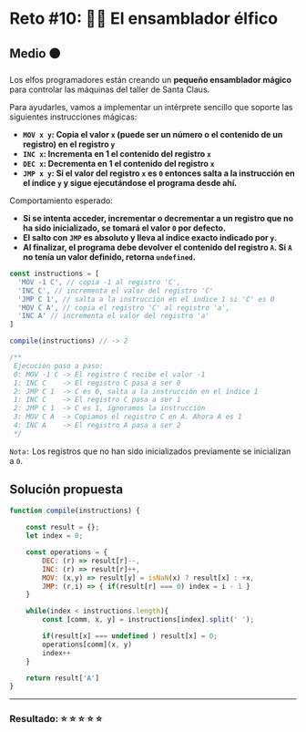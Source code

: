 # Reto #10: 👩‍💻 El ensamblador élfico  

## Medio 🟠

Los elfos programadores están creando un **pequeño ensamblador mágico** para controlar las máquinas del taller de Santa Claus.

Para ayudarles, vamos a implementar un intérprete sencillo que soporte las siguientes instrucciones mágicas:

- **``MOV x y``: Copia el valor ``x`` (puede ser un número o el contenido de un registro) en el registro ``y``**
- **``INC x``: Incrementa en 1 el contenido del registro ``x``**
- **``DEC x``: Decrementa en 1 el contenido del registro ``x``**
- **``JMP x y``: Si el valor del registro ``x`` es ``0`` entonces salta a la instrucción en el índice ``y`` y sigue ejecutándose el programa desde ahí.**

Comportamiento esperado:

- **Si se intenta acceder, incrementar o decrementar a un registro que no ha sido inicializado, se tomará el valor ``0`` por defecto.**
- **El salto con ``JMP`` es absoluto y lleva al índice exacto indicado por ``y``.**
- **Al finalizar, el programa debe devolver el contenido del registro ``A``. Si ``A`` no tenía un valor definido, retorna ``undefined``.**

```javascript
const instructions = [
  'MOV -1 C', // copia -1 al registro 'C',
  'INC C', // incrementa el valor del registro 'C'
  'JMP C 1', // salta a la instrucción en el índice 1 si 'C' es 0
  'MOV C A', // copia el registro 'C' al registro 'a',
  'INC A' // incrementa el valor del registro 'a'
]

compile(instructions) // -> 2

/**
 Ejecución paso a paso:
 0: MOV -1 C -> El registro C recibe el valor -1
 1: INC C    -> El registro C pasa a ser 0
 2: JMP C 1  -> C es 0, salta a la instrucción en el índice 1
 1: INC C    -> El registro C pasa a ser 1
 2: JMP C 1  -> C es 1, ignoramos la instrucción
 3: MOV C A  -> Copiamos el registro C en A. Ahora A es 1
 4: INC A    -> El registro A pasa a ser 2
 */

```

``Nota:`` Los registros que no han sido inicializados previamente se inicializan a ``0``.

## Solución propuesta

```javascript
function compile(instructions) {
    
    const result = {};
    let index = 0;

    const operations = {
        DEC: (r) => result[r]--,
        INC: (r) => result[r]++,
        MOV: (x,y) => result[y] = isNaN(x) ? result[x] : +x,
        JMP: (r,i) => { if(result[r] === 0) index = i - 1 }          
    }

    while(index < instructions.length){
        const [comm, x, y] = instructions[index].split(' ');

        if(result[x] === undefined ) result[x] = 0;
        operations[comm](x, y)        
        index++
    }

    return result['A']
}
```

---

### Resultado: ⭐ ⭐ ⭐ ⭐ ⭐
